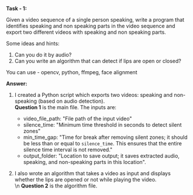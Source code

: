 **Task - 1:**

Given a video sequence of a single person speaking, write a program that identifies speaking and non speaking parts in the video sequence and export two different videos with speaking and non speaking parts.

Some ideas and hints:
1. Can you do it by audio?
2. Can you write an algorithm that can detect if lips are open or closed?

You can use - opencv, python, ffmpeg, face alignment 

**Answer:**

1. I created a Python script which exports two videos: speaking and non-speaking (based on audio detection).<br>
    **Question 1** is the main file. The inputs are:
   - video_file_path: "File path of the input video"
   - silence_time: "Minimum time threshold in seconds to detect silent zones"
   - min_time_gap: "Time for break after removing silent zones; it should be less than or equal to `silence_time`. This ensures that the entire silence time interval is not removed."
   - output_folder: "Location to save output; it saves extracted audio, speaking, and non-speaking parts in this location".

2. I also wrote an algorithm that takes a video as input and displays whether the lips are opened or not while playing the video.<br>
   \n **Question 2** is the algorithm file.
